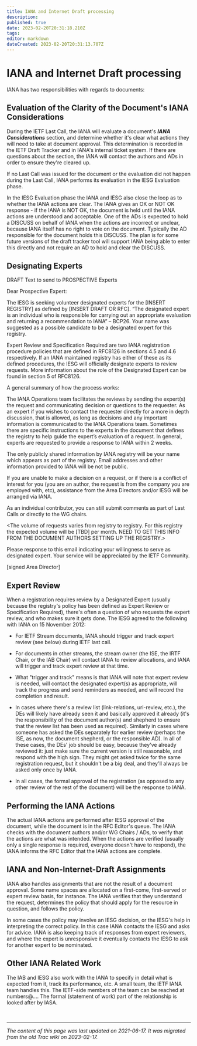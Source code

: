 ```yaml
---
title: IANA and Internet Draft processing
description: 
published: true
date: 2023-02-20T20:31:18.210Z
tags: 
editor: markdown
dateCreated: 2023-02-20T20:31:13.707Z
---
```


# IANA and Internet Draft processing

IANA has two responsibilities with regards to documents:

## Evaluation of the Clarity of the Document's IANA Considerations

During the IETF Last Call, the IANA will evaluate a document's ***IANA Considerations*** section, and determine whether it's clear what actions they will need to take at document approval. This determination is recorded in the IETF Draft Tracker and in IANA's internal ticket system. If there are questions about the section, the IANA will contact the authors and ADs in order to ensure they're cleared up.

If no Last Call was issued for the document or the evaluation did not happen during the Last Call, IANA performs its evaluation in the IESG Evaluation phase.

In the IESG Evaluation phase the IANA and IESG also close the loop as to whether the IANA actions are clear. The IANA gives an OK or NOT OK response - if the IANA is NOT OK, the document is held until the IANA actions are understood and acceptable. One of the ADs is expected to hold a DISCUSS on behalf of IANA when the actions are incorrect or unclear, because IANA itself has no right to vote on the document. Typically the AD responsible for the document holds this DISCUSS. The plan is for some future versions of the draft tracker tool will support IANA being able to enter this directly and not require an AD to hold and clear the DISCUSS.

## Designating Experts

DRAFT Text to send to PROSPECTIVE Experts

Dear Prospective Expert:

The IESG is seeking volunteer designated experts for the [INSERT REGISTRY] as defined by [INSERT DRAFT OR RFC]. “The designated expert is an individual who is responsible for carrying out an appropriate evaluation and returning a recommendation to IANA” – BCP26. Your name was suggested as a possible candidate to be a designated expert for this registry.

Expert Review and Specification Required are two IANA registration procedure policies that are defined in RFC8126 in sections 4.5 and 4.6 respectively. If an IANA maintained registry has either of these as its defined procedures, the IESG will officially designate experts to review requests. More information about the role of the Designated Expert can be found in section 5 of RFC8126.

A general summary of how the process works:

The IANA Operations team facilitates the reviews by sending the expert(s) the request and communicating decision or questions to the requester. As an expert if you wishes to contact the requester directly for a more in depth discussion, that is allowed, as long as decisions and any important information is communicated to the IANA Operations team. Sometimes there are specific instructions to the experts in the document that defines the registry to help guide the expert’s evaluation of a request. In general, experts are requested to provide a response to IANA within 2 weeks.

The only publicly shared information by IANA registry will be your name which appears as part of the registry. Email addresses and other information provided to IANA will be not be public.

If you are unable to make a decision on a request, or if there is a conflict of interest for you (you are an author, the request is from the company you are employed with, etc), assistance from the Area Directors and/or IESG will be arranged via IANA.

As an individual contributor, you can still submit comments as part of Last Calls or directly to the WG chairs.

<The volume of requests varies from registry to registry. For this registry the expected volume will be [TBD] per month. NEED TO GET THIS INFO FROM THE DOCUMENT AUTHORS SETTING UP THE REGISTRY.>

Please response to this email indicating your willingness to serve as designated expert. Your service will be appreciated by the IETF Community.

[signed Area Director]

## Expert Review

When a registration requires review by a Designated Expert (usually because the registry's policy has been defined as Expert Review or Specification Required), there's often a question of who requests the expert review, and who makes sure it gets done. The IESG agreed to the following with IANA on 15 November 2012:

 -   For IETF Stream documents, IANA should trigger and track expert review (see below) during IETF last call. 

 -   For documents in other streams, the stream owner (the ISE, the IRTF Chair, or the IAB Chair) will contact IANA to review allocations, and IANA will trigger and track expert review at that time. 

 -   What "trigger and track" means is that IANA will note that expert review is needed, will contact the designated expert(s) as appropriate, will track the progress and send reminders as needed, and will record the completion and result. 

  -  In cases where there's a review list (link-relations, uri-review, etc.), the DEs will likely have already seen it and basically approved it already (it's the responsibility of the document author(s) and shepherd to ensure that the review list has been used as required). Similarly in cases where someone has asked the DEs separately for earlier review (perhaps the ISE, as now, the document shepherd, or the responsible AD). In all of these cases, the DEs' job should be easy, because they've already reviewed it: just make sure the current version is still reasonable, and respond with the high sign. They might get asked twice for the same registration request, but it shouldn't be a big deal, and they'll always be asked only once by IANA. 

 -   In all cases, the formal approval of the registration (as opposed to any other review of the rest of the document) will be the response to IANA. 

## Performing the IANA Actions

The actual IANA actions are performed after IESG approval of the document, while the document is in the RFC Editor's queue. The IANA checks with the document authors and/or WG Chairs / ADs, to verify that the actions are what was intended. When the actions are verified (usually only a single response is required, everyone doesn't have to respond), the IANA informs the RFC Editor that the IANA actions are complete.

## IANA and Non-Internet-Draft Assignments

IANA also handles assignments that are not the result of a document approval. Some name spaces are allocated on a first-come, first-served or expert review basis, for instance. The IANA verifies that they understand the request, determines the policy that should apply for the resource in question, and follows the policy.

In some cases the policy may involve an IESG decision, or the IESG's help in interpreting the correct policy. In this case IANA contacts the IESG and asks for advice. IANA is also keeping track of responses from expert reviewers, and where the expert is unresponsive it eventually contacts the IESG to ask for another expert to be nominated.

## Other IANA Related Work

The IAB and IESG also work with the IANA to specify in detail what is expected from it, track its performance, etc. A small team, the IETF IANA team handles this. The IETF-side members of the team can be reached at numbers@…. The formal (statement of work) part of the relationship is looked after by IASA. 

&nbsp;
&nbsp;
&nbsp;

---

*The content of this page was last updated on 2021-06-17. It was migrated from the old Trac wiki on 2023-02-17.*